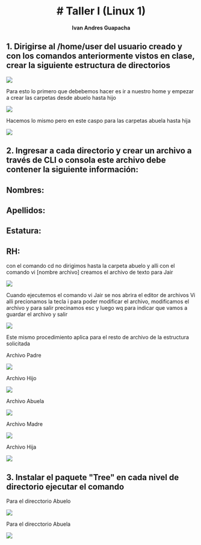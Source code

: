 <h1 align="center "># Taller I (Linux 1)</h1>

<p align="center">
<b>Ivan Andres Guapacha</b>
</p>


## 1. Dirigirse al /home/user del usuario creado y con los comandos anteriormente vistos en clase, crear la siguiente estructura de directorios

<img src="Esquema_carpetas.jpg" />


Para esto lo primero que debebemos hacer es ir a nuestro home y empezar a crear las carpetas desde abuelo hasta hijo

<img src="Creacion de carpetas abuelo.PNG" />

Hacemos lo mismo pero en este caspo para las carpetas abuela hasta hija

<img src="Creacion de carpetas abuela.PNG" />


## 2. Ingresar a cada directorio y crear un archivo a través de CLI o consola este archivo debe contener la siguiente información:
## Nombres: 
## Apellidos:
## Estatura:
## RH:

con el comando cd no dirigimos hasta la carpeta abuelo y alli con el comando vi [nombre archivo] creamos el archivo de texto para Jair

<img src="Crear archivo Abuelo.PNG" />

Cuando ejecutemos el  comando vi Jair se nos abrira el editor de archivos Vi alli precionamos la tecla i para poder modificar el archivo, modificamos el archivo y para salir precinamos esc y luego wq para indicar que vamos a guardar el archivo y salir

<img src="Modificar contenido de archivo Abuelo.PNG" />

Este mismo procedimiento aplica para el resto de archivo de la estructura solicitada

Archivo Padre

<img src="Archivo Padre.PNG" />

Archivo Hijo

<img src="Archivo Hijo.PNG" />

Archivo Abuela

<img src="Archivo Abuela.PNG" />

Archivo Madre 

<img src="Archivo Madre.PNG" />

Archivo Hija

<img src="Archivo Hija.PNG" />



## 3. Instalar el paquete "Tree" en cada nivel de directorio ejecutar el comando

Para el direcctorio Abuelo

<img src="Abuelo tree.PNG" />

Para el direcctorio Abuela

<img src="Abuela tree.PNG" />





